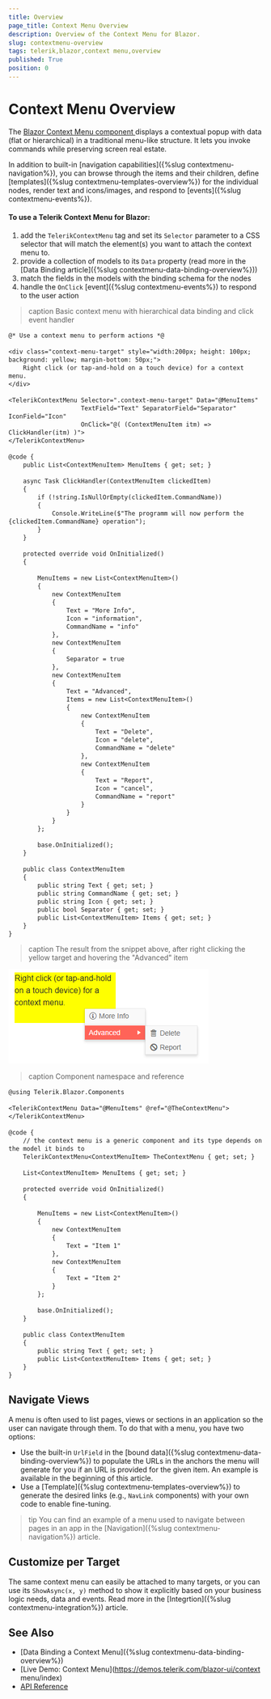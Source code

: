 ```yaml
---
title: Overview
page_title: Context Menu Overview
description: Overview of the Context Menu for Blazor.
slug: contextmenu-overview
tags: telerik,blazor,context menu,overview
published: True
position: 0
---
```


# Context Menu Overview

The <a href="https://www.telerik.com/blazor-ui/context-menu" target="_blank">Blazor Context Menu component </a> displays a contextual popup with data (flat or hierarchical) in a traditional menu-like structure. It lets you invoke commands while preserving screen real estate.

In addition to built-in [navigation capabilities]({%slug contextmenu-navigation%}), you can browse through the items and their children, define [templates]({%slug contextmenu-templates-overview%}) for the individual nodes, render text and icons/images, and respond to [events]({%slug contextmenu-events%}).

#### To use a Telerik Context Menu for Blazor:

1. add the `TelerikContextMenu` tag and set its `Selector` parameter to a CSS selector that will match the element(s) you want to attach the context menu to.
1. provide a collection of models to its `Data` property (read more in the [Data Binding article]({%slug contextmenu-data-binding-overview%}))
1. match the fields in the models with the binding schema for the nodes
1. handle the `OnClick` [event]({%slug contextmenu-events%}) to respond to the user action

>caption Basic context menu with hierarchical data binding and click event handler

````CSHTML
@* Use a context menu to perform actions *@

<div class="context-menu-target" style="width:200px; height: 100px; background: yellow; margin-bottom: 50px;">
    Right click (or tap-and-hold on a touch device) for a context menu.
</div>

<TelerikContextMenu Selector=".context-menu-target" Data="@MenuItems"
                    TextField="Text" SeparatorField="Separator" IconField="Icon"
                    OnClick="@( (ContextMenuItem itm) => ClickHandler(itm) )">
</TelerikContextMenu>

@code {
    public List<ContextMenuItem> MenuItems { get; set; }

    async Task ClickHandler(ContextMenuItem clickedItem)
    {
        if (!string.IsNullOrEmpty(clickedItem.CommandName))
        {
            Console.WriteLine($"The programm will now perform the {clickedItem.CommandName} operation");
        }
    }

    protected override void OnInitialized()
    {

        MenuItems = new List<ContextMenuItem>()
        {
            new ContextMenuItem
            {
                Text = "More Info",
                Icon = "information",
                CommandName = "info"
            },
            new ContextMenuItem
            {
                Separator = true
            },
            new ContextMenuItem
            {
                Text = "Advanced",
                Items = new List<ContextMenuItem>()
                {
                    new ContextMenuItem
                    {
                        Text = "Delete",
                        Icon = "delete",
                        CommandName = "delete"
                    },
                    new ContextMenuItem
                    {
                        Text = "Report",
                        Icon = "cancel",
                        CommandName = "report"
                    }
                }
            }
        };

        base.OnInitialized();
    }

    public class ContextMenuItem
    {
        public string Text { get; set; }
        public string CommandName { get; set; }
        public string Icon { get; set; }
        public bool Separator { get; set; }
        public List<ContextMenuItem> Items { get; set; }
    }
}
````

>caption The result from the snippet above, after right clicking the yellow target and hovering the "Advanced" item

![](images/context-menu-overview.png)

>caption Component namespace and reference

````CSHTML
@using Telerik.Blazor.Components

<TelerikContextMenu Data="@MenuItems" @ref="@TheContextMenu">
</TelerikContextMenu>

@code {
    // the context menu is a generic component and its type depends on the model it binds to
    TelerikContextMenu<ContextMenuItem> TheContextMenu { get; set; }

    List<ContextMenuItem> MenuItems { get; set; }

    protected override void OnInitialized()
    {

        MenuItems = new List<ContextMenuItem>()
        {
            new ContextMenuItem
            {
                Text = "Item 1"
            },
            new ContextMenuItem
            {
                Text = "Item 2"
            }
        };

        base.OnInitialized();
    }

    public class ContextMenuItem
    {
        public string Text { get; set; }
        public List<ContextMenuItem> Items { get; set; }
    }
}
````


## Navigate Views

A menu is often used to list pages, views or sections in an application so the user can navigate through them. To do that with a menu, you have two options:

* Use the built-in `UrlField` in the [bound data]({%slug contextmenu-data-binding-overview%}) to populate the URLs in the anchors the menu will generate for you if an URL is provided for the given item. An example is available in the beginning of this article.
* Use a [Template]({%slug contextmenu-templates-overview%}) to generate the desired links (e.g., `NavLink` components) with your own code to enable fine-tuning.

>tip You can find an example of a menu used to navigate between pages in an app in the [Navigation]({%slug contextmenu-navigation%}) article.


## Customize per Target

The same context menu can easily be attached to many targets, or you can use its `ShowAsync(x, y)` method to show it explicitly based on your business logic needs, data and events. Read more in the [Integrtion]({%slug contextmenu-integration%}) article.


## See Also

  * [Data Binding a Context Menu]({%slug contextmenu-data-binding-overview%})
  * [Live Demo: Context Menu](https://demos.telerik.com/blazor-ui/context menu/index)
  * [API Reference](https://docs.telerik.com/blazor-ui/api/Telerik.Blazor.Components.TelerikContextMenu-1)

